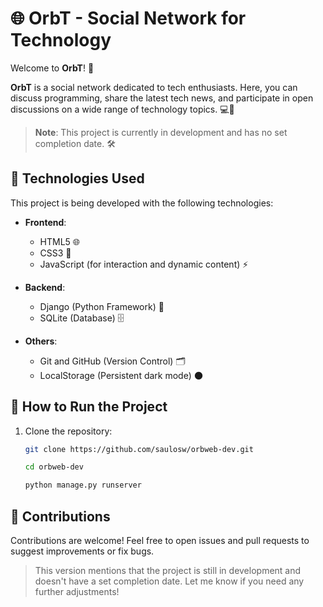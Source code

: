 # 🌐 OrbT - Social Network for Technology

Welcome to **OrbT**! 🚀

**OrbT** is a social network dedicated to tech enthusiasts. Here, you can discuss programming, share the latest tech news, and participate in open discussions on a wide range of technology topics. 💻📱

> **Note**: This project is currently in development and has no set completion date. 🛠️

## 🔧 Technologies Used

This project is being developed with the following technologies:

- **Frontend**:
  - HTML5 🌐
  - CSS3 🎨
  - JavaScript (for interaction and dynamic content) ⚡

- **Backend**:
  - Django (Python Framework) 🐍
  - SQLite (Database) 🗄️

- **Others**:
  - Git and GitHub (Version Control) 🗂️
  - LocalStorage (Persistent dark mode) 🌑

## 🚀 How to Run the Project

1. Clone the repository:
   ```bash
   git clone https://github.com/saulosw/orbweb-dev.git

   cd orbweb-dev

   python manage.py runserver

## 🤝 Contributions
Contributions are welcome! Feel free to open issues and pull requests to suggest improvements or fix bugs.

> This version mentions that the project is still in development and doesn't have a set completion date. Let me know if you need any further adjustments!
